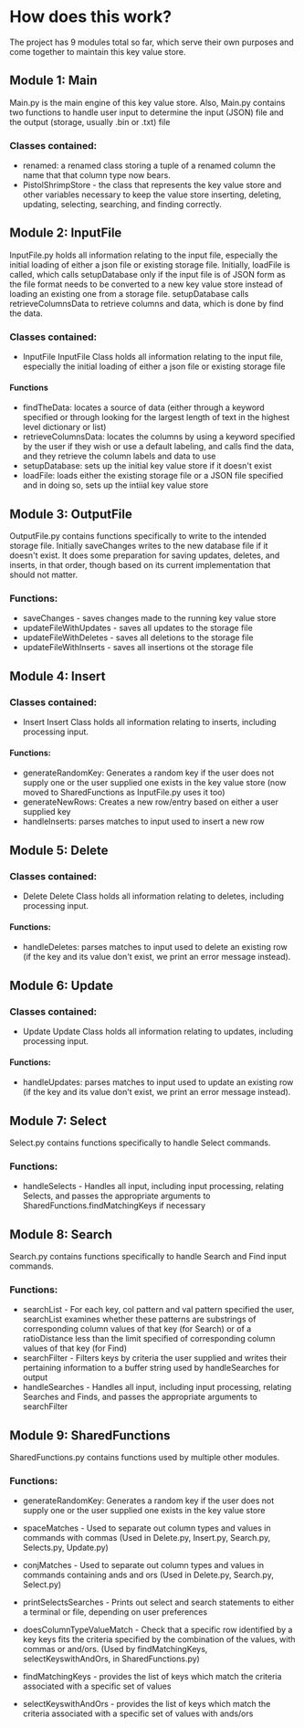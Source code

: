 # How does this work?
The project has 9 modules total so far, which serve their own purposes and come together to maintain this key value store.

## Module 1: Main
Main.py is the main engine of this key value store. Also, Main.py contains two functions to handle user input to determine the input (JSON) file and the output (storage, usually .bin or .txt) file
### Classes contained:
- renamed: a renamed class storing a tuple of a renamed column the name that that column type now bears.
- PistolShrimpStore - the class that represents the key value store and other variables necessary to keep the value store inserting, deleting, updating, selecting, searching, and finding correctly.

## Module 2: InputFile
InputFile.py holds all information relating to the input file, especially the initial loading of either a json file or existing storage file. Initially, loadFile is called, which calls setupDatabase only if the input file is of JSON form as the file format needs to be converted to a new key value store instead of loading an existing one from a storage file. setupDatabase calls retrieveColumnsData to retrieve columns and data, which is done by find the data.

### Classes contained: 
- InputFile
InputFile Class holds all information relating to the input file, especially the initial loading of either a json file or existing storage file

#### Functions
 - findTheData: locates a source of data (either through a keyword specified or through looking for the largest length of text in the highest level dictionary or list)
- retrieveColumnsData: locates the columns by using a keyword specified by the user if they wish or use a default labeling, and calls find the data, and they retrieve the column labels and data to use
- setupDatabase: sets up the initial key value store if it doesn't exist
- loadFile: loads either the existing storage file or a JSON file specified and in doing so, sets up the intiial key value store

## Module 3: OutputFile
OutputFile.py contains functions specifically to write to the intended storage file. Initially saveChanges writes to the new database file if it doesn't exist. It does some preparation for saving updates, deletes, and inserts, in that order, though based on its current implementation that should not matter.

### Functions: 
- saveChanges - saves changes made to the running key value store
- updateFileWithUpdates - saves all updates to the storage file
- updateFileWithDeletes - saves all deletions to the storage file
- updateFileWithInserts - saves all insertions ot the storage file

## Module 4: Insert
### Classes contained: 
- Insert
Insert Class holds all information relating to inserts, including processing input.

#### Functions:
- generateRandomKey: Generates a random key if the user does not supply one or the user supplied one exists in the key value store (now moved to SharedFunctions as InputFile.py uses it too)
- generateNewRows: Creates a new row/entry based on either a user supplied key
- handleInserts: parses matches to input used to insert a new row

## Module 5: Delete
### Classes contained: 
- Delete
Delete Class holds all information relating to deletes, including processing input.

#### Functions:
- handleDeletes: parses matches to input used to delete an existing row (if the key and its value don't exist, we print an error message instead).

## Module 6: Update
### Classes contained: 
- Update
Update Class holds all information relating to updates, including processing input.

#### Functions:
- handleUpdates: parses matches to input used to update an existing row (if the key and its value don't exist, we print an error message instead).

## Module 7: Select
Select.py contains functions specifically to handle Select commands.

### Functions: 
- handleSelects - Handles all input, including input processing, relating Selects, and passes the appropriate arguments to SharedFunctions.findMatchingKeys if necessary

## Module 8: Search
Search.py contains functions specifically to handle Search and Find input commands.

### Functions: 
- searchList - For each key, col pattern and val pattern specified the user, searchList examines whether these patterns are substrings of corresponding column values of that key (for Search) or of a ratioDistance less than the limit specified of corresponding column values of that key (for Find)
- searchFilter - Filters keys by criteria the user supplied and writes their pertaining information to a buffer string used by handleSearches for output        
- handleSearches - Handles all input, including input processing, relating Searches and Finds, and passes the appropriate arguments to searchFilter

## Module 9: SharedFunctions
SharedFunctions.py contains functions used by multiple other modules.

### Functions:     
- generateRandomKey: Generates a random key if the user does not supply one or the user supplied one exists in the key value store

- spaceMatches - Used to separate out column types and values in commands with commas (Used in Delete.py, Insert.py, Search.py, Selects.py, Update.py)
                       
- conjMatches - Used to separate out column types and values in commands containing ands and ors (Used in Delete.py, Search.py, Select.py)
        
- printSelectsSearches - Prints out select and search statements to either a terminal or file, depending on user preferences
        
- doesColumnTypeValueMatch - Check that a specific row identified by a key keys fits the criteria specified by the combination of the values, with commas or and/ors. (Used by findMatchingKeys, selectKeyswithAndOrs, in SharedFunctions.py)
        
- findMatchingKeys - provides the list of keys which match the criteria associated with a specific set of values
        
- selectKeyswithAndOrs - provides the list of keys which match the criteria associated with a specific set of values with ands/ors